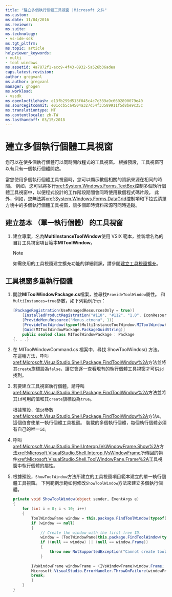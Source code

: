 ```yaml
---
title: "建立多個執行個體工具視窗 |Microsoft 文件"
ms.custom: 
ms.date: 11/04/2016
ms.reviewer: 
ms.suite: 
ms.technology:
- vs-ide-sdk
ms.tgt_pltfrm: 
ms.topic: article
helpviewer_keywords:
- multi
- tool windows
ms.assetid: 4a7872f1-acc9-4f43-8932-5a526b36adea
caps.latest.revision: 
author: gregvanl
ms.author: gregvanl
manager: ghogen
ms.workload:
- vssdk
ms.openlocfilehash: e13fb299d513f045c4c7c339a9c6602890079e40
ms.sourcegitcommit: e01ccb5ca4504a327d54f33589911f5d8be9c35c
ms.translationtype: MT
ms.contentlocale: zh-TW
ms.lasthandoff: 03/15/2018
---
```

# <a name="creating-a-multi-instance-tool-window"></a>建立多個執行個體工具視窗
您可以在使多個執行個體可以同時開啟程式的工具視窗。 根據預設，工具視窗可以有只有一個執行個體開啟。  
  
 當您使用多個執行個體工具視窗時，您可以顯示數個相關的資訊來源在相同的時間。 例如，您可以將多行<xref:System.Windows.Forms.TextBox>控制多個執行個體工具視窗中，以便程式設計的工作階段期間會同時使用數個程式碼片段。 此外，例如，您無法將<xref:System.Windows.Forms.DataGrid>控制項和下拉式清單方塊中的多個執行個體工具視窗，讓多個即時資料來源可同時追蹤。  
  
## <a name="creating-a-basic-single-instance-tool-window"></a>建立基本 （單一執行個體） 的工具視窗  
  
1.  建立專案，名為**MultiInstanceToolWindow**使用 VSIX 範本，並新增名為的自訂工具視窗項目範本**MIToolWindow**。  
  
    > [!NOTE]
    >  如需使用的工具視窗建立擴充功能的詳細資訊，請參閱[建立工具視窗擴充](../extensibility/creating-an-extension-with-a-tool-window.md)。  
  
## <a name="making-a-tool-window-multi-instance"></a>工具視窗多重執行個體  
  
1.  開啟**MIToolWindowPackage.cs**檔案，並尋找`ProvideToolWindow`屬性。 和`MultiInstances=true`參數，如下列範例所示：  
  
    ```csharp  
    [PackageRegistration(UseManagedResourcesOnly = true)]  
        [InstalledProductRegistration("#110", "#112", "1.0", IconResourceID = 400)] // Info on this package for Help/About  
        [ProvideMenuResource("Menus.ctmenu", 1)]  
        [ProvideToolWindow(typeof(MultiInstanceToolWindow.MIToolWindow), MultiInstances = true)]  
        [Guid(MIToolWindowPackage.PackageGuidString)]  
        public sealed class MIToolWindowPackage : Package  
    {. . .}  
    ```  
  
2.  在 MIToolWindowCommand.cs 檔案中，尋找 ShowToolWindos() 方法。 在這種方法，呼叫<xref:Microsoft.VisualStudio.Shell.Package.FindToolWindow%2A>方法並將其`create`旗標設為`false`，讓它會逐一查看現有的執行個體工具視窗才可供`id`找到。  
  
3.  若要建立工具視窗執行個體，請呼叫<xref:Microsoft.VisualStudio.Shell.Package.FindToolWindow%2A>方法並將其`id`可用的值和其`create`旗標設為`true`。  
  
     根據預設，值`id`參數<xref:Microsoft.VisualStudio.Shell.Package.FindToolWindow%2A>方法`0`。 這個值會使單一執行個體工具視窗。 裝載的多個執行個體，每個執行個體必須有自己的唯一`id`。  
  
4.  呼叫<xref:Microsoft.VisualStudio.Shell.Interop.IVsWindowFrame.Show%2A>方法<xref:Microsoft.VisualStudio.Shell.Interop.IVsWindowFrame>所傳回的物件<xref:Microsoft.VisualStudio.Shell.ToolWindowPane.Frame%2A>工具視窗中執行個體的屬性。  
  
5.  根據預設，`ShowToolWindow`方法所建立的工具視窗項目範本建立的單一執行個體工具視窗。 下列範例示範如何修改`ShowToolWindow`方法來建立多個執行個體。  
  
    ```csharp  
    private void ShowToolWindow(object sender, EventArgs e)  
    {  
        for (int i = 0; i < 10; i++)  
        {  
            ToolWindowPane window = this.package.FindToolWindow(typeof(MIToolWindow), i, false);  
            if (window == null)  
            {  
                // Create the window with the first free ID.   
                window = (ToolWindowPane)this.package.FindToolWindow(typeof(MIToolWindow), i, true);  
                if ((null == window) || (null == window.Frame))  
                {  
                    throw new NotSupportedException("Cannot create tool window");  
                }  
  
            IVsWindowFrame windowFrame = (IVsWindowFrame)window.Frame;  
            Microsoft.VisualStudio.ErrorHandler.ThrowOnFailure(windowFrame.Show());  
            break;  
            }  
        }  
    }  
    ```